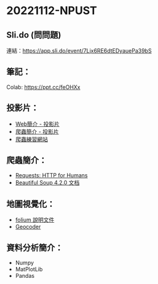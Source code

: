 # 20221112-NPUST

## Sli.do (問問題)

連結：https://app.sli.do/event/7Ljx6RE6dtEDyauePa39bS

## 筆記：

Colab: https://ppt.cc/feOHXx

## 投影片：

* [Web簡介 - 投影片](https://docs.google.com/presentation/d/1UEPMx0G-MYWW2gHZs0Y93L6XwVVg5S5I0QLVsv4A0y4/edit?usp=sharing)
* [爬蟲簡介 - 投影片](https://docs.google.com/presentation/d/1-ydjrfvmsSnn2COglvybabIp5edGubZ8g8Ahh2xDv9k/edit?usp=sharing)
* [爬蟲練習網站](https://victorgau.github.io/khpy_web_intro/)

## 爬蟲簡介：

* [Requests: HTTP for Humans](https://requests.readthedocs.io/en/latest/user/quickstart/)
* [Beautiful Soup 4.2.0 文档](https://www.crummy.com/software/BeautifulSoup/bs4/doc/index.zh.html)

## 地圖視覺化：

* [folium 說明文件](http://python-visualization.github.io/folium/)
* [Geocoder](https://geocoder.readthedocs.io/)

## 資料分析簡介：

* Numpy
* MatPlotLib
* Pandas

